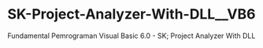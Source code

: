 # SK-Project-Analyzer-With-DLL__VB6
Fundamental Pemrograman Visual Basic 6.0 - SK; Project Analyzer With DLL
